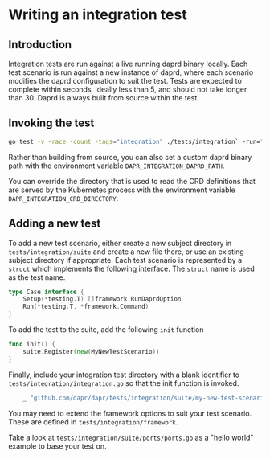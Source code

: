 # Writing an integration test

## Introduction

Integration tests are run against a live running daprd binary locally. Each test
scenario is run against a new instance of daprd, where each scenario modifies
the daprd configuration to suit the test. Tests are expected to complete within
seconds, ideally less than 5, and should not take longer than 30. Daprd is
always built from source within the test.


## Invoking the test

```bash
go test -v -race -count -tags="integration" ./tests/integration` -run="Test_Integration/daprd/pubsub/http/fuzzpubsubNoRaw"
```

Rather than building from source, you can also set a custom daprd binary path
with the environment variable `DAPR_INTEGRATION_DAPRD_PATH`.

You can override the directory that is used to read the CRD definitions that are served by the Kubernetes process with the environment variable `DAPR_INTEGRATION_CRD_DIRECTORY`.

## Adding a new test

To add a new test scenario, either create a new subject directory in
`tests/integration/suite` and create a new file there, or use an existing
subject directory if appropriate. Each test scenario is represented by a
`struct` which implements the following interface. The `struct` name is used as
the test name.

```go
type Case interface {
	Setup(*testing.T) []framework.RunDaprdOption
	Run(*testing.T, *framework.Command)
}
```

To add the test to the suite, add the following `init` function

```go
func init() {
	suite.Register(new(MyNewTestScenario))
}
```

Finally, include your integration test directory with a blank identifier to
`tests/integration/integration.go` so that the init function is invoked.

```go
	_ "github.com/dapr/dapr/tests/integration/suite/my-new-test-scenario"
```

You may need to extend the framework options to suit your test scenario. These
are defined in `tests/integration/framework`.

Take a look at `tests/integration/suite/ports/ports.go` as a "hello world"
example to base your test on.
